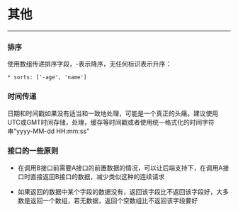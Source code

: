 # 其他
---


### 排序

使用数组传递排序字段，-表示降序，无任何标识表示升序：
```
* sorts: ['-age', 'name']
```

### 时间传递

日期和时间戳如果没有适当和一致地处理，可能是一个真正的头痛。建议使用UTC或GMT时间存储，处理，缓存等时间戳或者使用统一格式化的时间字符串”yyyy-MM-dd HH:mm:ss”

### 接口的一些原则
* 在调用B接口前需要A接口的前置数据的情况，可以让后端支持下，在调用A接口时直接返回B接口的数据，减少类似这种的连续请求

* 如果返回的数据中某个字段的数据没有，返回该字段比不返回该字段好，大多数是返回一个数组，若无数据，返回个空数组比不返回该字段要好